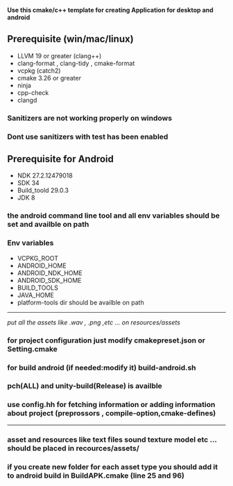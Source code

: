**Use this cmake/c++ template for creating Application for desktop and android**

## Prerequisite (win/mac/linux) 
 - LLVM 19 or greater (clang++)
 - clang-format , clang-tidy , cmake-format 
 - vcpkg (catch2) 
 - cmake 3.26 or greater
 - ninja
 - cpp-check
 - clangd 
### Sanitizers are not working properly on windows
### Dont use sanitizers with test has been enabled

## Prerequisite for Android 
 - NDK 27.2.12479018
 - SDK 34
 - Build_toold 29.0.3
 - JDK 8
 ### the android command line tool and all env variables should be set and availble on path  

 ### Env variables
  - VCPKG_ROOT
  - ANDROID_HOME
  - ANDROID_NDK_HOME
  - ANDROID_SDK_HOME
  - BUILD_TOOLS
  - JAVA_HOME
  - platform-tools dir should be availble on path

--------------------------------------------------------------------------------
*put all the assets like .wav , .png ,etc ... on resources/assets* 

### for project configuration just modify cmakepreset.json or Setting.cmake
### for build android (if needed:modify it) build-android.sh 
### pch(ALL) and unity-build(Release) is availble 
### use config.hh for fetching information or adding information about project (preprossors , compile-option,cmake-defines)
--------------------------------------------------------------------------------
### asset and resources like text files sound texture model etc ... should be placed in recources/assets/ 
### if you create new folder for each asset type you should add it to android build in BuildAPK.cmake (line 25 and 96)